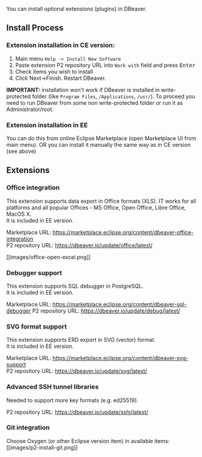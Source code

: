 You can install optional extensions (plugins) in DBeaver.

## Install Process

### Extension installation in CE version:

1. Main menu `Help -> Install New Software`
2. Paste extension P2 repository URL into `Work with` field and press <kbd>Enter</kbd>
3. Check items you wish to install
4. Click Next->Finish. Restart DBeaver.

**IMPORTANT:** installation won't work if DBeaver is installed in write-protected folder (like `Program Files`, `/Applications`, `/usr/`). To proceed you need to run DBeaver from some non write-protected folder or run it as Administrator/root.

### Extension installation in EE

You can do this from online Eclipse Marketplace (open Marketplace UI from main menu).
OR you can install it manually the same way as in CE version (see above)

## Extensions

### Office integration

This extension supports data export in Office formats (XLS). IT works for all platforms and all popular Offices - MS Office, Open Office, Libre Office, MacOS X.  
It is included in EE version.  

Marketplace URL: https://marketplace.eclipse.org/content/dbeaver-office-integration  
P2 repository URL: https://dbeaver.io/update/office/latest/

  [[images/office-open-excel.png]]

### Debugger support

This extension supports SQL debugger in PostgreSQL.  
It is included in EE version.  

Marketplace URL: https://marketplace.eclipse.org/content/dbeaver-sql-debugger
P2 repository URL: https://dbeaver.io/update/debug/latest/

### SVG format support

This extension supports ERD export in SVG (vector) format.  
It is included in EE version.  

Marketplace URL: https://marketplace.eclipse.org/content/dbeaver-svg-support  
P2 repository URL: https://dbeaver.io/update/svg/latest/

### Advanced SSH tunnel libraries

Needed to support more key formats (e.g. ed25519).  

P2 repository URL: https://dbeaver.io/update/sshj/latest/

### Git integration

Choose Oxygen (or other Eclipse version item) in available items:
  [[images/p2-install-git.png]]

